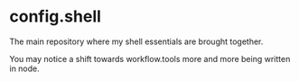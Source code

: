 config.shell
============

The main repository where my shell essentials are brought together.

You may notice a shift towards workflow.tools more and more being written in node.
